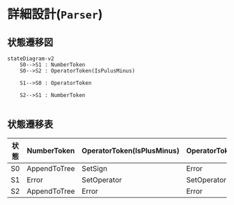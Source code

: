 # 詳細設計(`Parser`)


## 状態遷移図
```mermaid
stateDiagram-v2
    S0-->S1 : NumberToken
    S0-->S2 : OperatorToken(IsPulusMinus)

    S1-->S0 : OperatorToken

    S2-->S1 : NumberToken


```

## 状態遷移表

| 状態 | NumberToken  | OperatorToken(IsPlusMinus) | OperatorToken(Other) |
| ---- | ------------ | -------------------------- | -------------------- |
| S0   | AppendToTree | SetSign                    | Error                |
| S1   | Error        | SetOperator                | SetOperator          |
| S2   | AppendToTree | Error                      | Error                |

